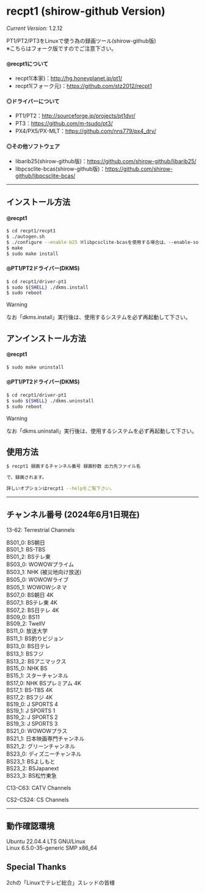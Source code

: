 # recpt1 (shirow-github Version)

*Current Version:* 1.2.12

PT1/PT2/PT3をLinuxで使う為の録画ツール(shirow-github版)  
※こちらはフォーク版ですのでご注意下さい。

####  ◎recpt1について
  - recpt1(本家)：http://hg.honeyplanet.jp/pt1/
  - recpt1(フォーク元)：https://github.com/stz2012/recpt1
####  ◎ドライバーについて
  - PT1/PT2：http://sourceforge.jp/projects/pt1dvr/
  - PT3：https://github.com/m-tsudo/pt3/
  - PX4/PX5/PX-MLT：https://github.com/nns779/px4_drv/
####  ◎その他ソフトウェア
  - libarib25(shirow-github版)：https://github.com/shirow-github/libarib25/
  - libpcsclite-bcas(shirow-github版)：https://github.com/shirow-github/libpcsclite-bcas/

----
##  インストール方法
#### ◎recpt1
```bash
$ cd recpt1/recpt1
$ ./autogen.sh
$ ./configure --enable-b25 ※libpcsclite-bcasを使用する場合は、--enable-softcas
$ make
$ sudo make install
```
#### ◎PT1/PT2ドライバー(DKMS)
```bash
$ cd recpt1/driver-pt1
$ sudo ${SHELL} ./dkms.install
$ sudo reboot
```
> [!WARNING]
> なお「dkms.install」実行後は、使用するシステムを必ず再起動して下さい。

##  アンインストール方法
#### ◎recpt1
```bash
$ sudo make uninstall
```

#### ◎PT1/PT2ドライバー(DKMS)
```bash
$ cd recpt1/driver-pt1
$ sudo ${SHELL} ./dkms.uninstall
$ sudo reboot
```
> [!WARNING]
> なお「dkms.uninstall」実行後は、使用するシステムを必ず再起動して下さい。

##  使用方法
```bash
$ recpt1 録画するチャンネル番号 録画秒数 出力先ファイル名

で、録画されます。

詳しいオプションはrecpt1 --helpをご覧下さい。
```
----
## チャンネル番号 (2024年6月1日現在)
13-62: Terrestrial Channels

BS01_0: BS朝日  
BS01_1: BS-TBS  
BS01_2: BSテレ東  
BS03_0: WOWOWプライム  
BS03_1: NHK (被災地向け放送)  
BS05_0: WOWOWライブ  
BS05_1: WOWOWシネマ  
BS07_0: BS朝日 4K  
BS07_1: BSテレ東 4K  
BS07_2: BS日テレ 4K  
BS09_0: BS11  
BS09_2: TwellV  
BS11_0: 放送大学  
BS11_1: BS釣りビジョン  
BS13_0: BS日テレ  
BS13_1: BSフジ  
BS13_2: BSアニマックス  
BS15_0: NHK BS  
BS15_1: スターチャンネル  
BS17_0: NHK BSプレミアム 4K  
BS17_1: BS-TBS 4K  
BS17_2: BSフジ 4K  
BS19_0: J SPORTS 4  
BS19_1: J SPORTS 1  
BS19_2: J SPORTS 2  
BS19_3: J SPORTS 3  
BS21_0: WOWOWプラス  
BS21_1: 日本映画専門チャンネル  
BS21_2: グリーンチャンネル  
BS23_0: ディズニーチャンネル  
BS23_1: BSよしもと  
BS23_2: BSJapanext  
BS23_3: BS松竹東急  

C13-C63: CATV Channels

CS2-CS24: CS Channels

----
##  動作確認環境
Ubuntu 22.04.4 LTS GNU/Linux  
Linux 6.5.0-35-generic SMP x86_64

## Special Thanks
2chの「Linuxでテレビ総合」スレッドの皆様
